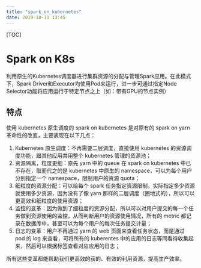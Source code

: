 ```yaml
---
title: "spark_on_kubernetes"
date: 2019-10-11 13:45
---
```

[TOC]



# Spark on K8s

利用原生的Kubernetes调度器进行集群资源的分配与管理Spark应用。在此模式下，Spark Driver和Executor均使用Pod来运行，进一步可通过指定Node Selector功能将应用运行于特定节点之上（如：带有GPU的节点实例）



## 特点

使用 kubernetes 原生调度的 spark on kubernetes 是对原有的 spark on yarn 革命性的改变，主要表现在以下几点：

1. Kubernetes 原生调度：不再需要二层调度，直接使用 kubernetes 的资源调度功能，跟其他应用共用整个 kubernetes 管理的资源池；
2. 资源隔离，粒度更细：原先 yarn 中的 queue 在 spark on kubernetes 中已不存在，取而代之的是 kubernetes 中原生的 namespace，可以为每个用户分别指定一个 namespace，限制用户的资源 quota；
3. 细粒度的资源分配：可以给每个 spark 任务指定资源限制，实际指定多少资源就使用多少资源，因为没有了像 yarn 那样的二层调度（圈地式的），所以可以更高效和细粒度的使用资源；
4. 监控的变革：因为做到了细粒度的资源分配，所以可以对用户提交的每一个任务做到资源使用的监控，从而判断用户的资源使用情况，所有的 metric 都记录在数据库中，甚至可以为每个用户的每次任务提交计量；
5. 日志的变革：用户不再通过 yarn 的 web 页面来查看任务状态，而是通过 pod 的 log 来查看，可将所有的 kuberentes 中的应用的日志等同看待收集起来，然后可以根据标签查看对应应用的日志；

所有这些变革都能帮助我们更高效的获的、有效的利用资源，提高生产效率。

